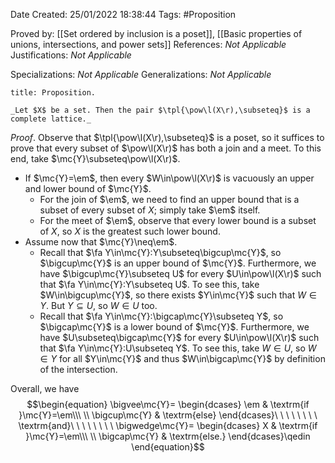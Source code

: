 <div class="topSpace"></div>

Date Created: 25/01/2022 18:38:44
Tags: #Proposition

Proved by: [[Set ordered by inclusion is a poset]], [[Basic properties of unions, intersections, and power sets]]
References: _Not Applicable_
Justifications: _Not Applicable_

Specializations: _Not Applicable_
Generalizations: _Not Applicable_

``` ad-Proposition
title: Proposition.

_Let $X$ be a set. Then the pair $\tpl{\pow\l(X\r),\subseteq}$ is a complete lattice._

```

_Proof_. Observe that $\tpl{\pow\l(X\r),\subseteq}$ is a poset, so it suffices to prove that every subset of $\pow\l(X\r)$ has both a join and a meet. To this end, take $\mc{Y}\subseteq\pow\l(X\r)$.
* If $\mc{Y}=\em$, then every $W\in\pow\l(X\r)$ is vacuously an upper and lower bound of $\mc{Y}$.
    * For the join of $\em$, we need to find an upper bound that is a subset of every subset of $X$; simply take $\em$ itself.
    * For the meet of $\em$, observe that every lower bound is a subset of $X$, so $X$ is the greatest such lower bound.
* Assume now that $\mc{Y}\neq\em$.
    * Recall that $\fa Y\in\mc{Y}:Y\subseteq\bigcup\mc{Y}$, so $\bigcup\mc{Y}$ is an upper bound of $\mc{Y}$. Furthermore, we have $\bigcup\mc{Y}\subseteq U$ for every $U\in\pow\l(X\r)$ such that $\fa Y\in\mc{Y}:Y\subseteq U$. To see this, take $W\in\bigcup\mc{Y}$, so there exists $Y\in\mc{Y}$ such that $W\in Y$. But $Y\subseteq U$, so $W\in U$ too.
    * Recall that $\fa Y\in\mc{Y}:\bigcap\mc{Y}\subseteq Y$, so $\bigcap\mc{Y}$ is a lower bound of $\mc{Y}$. Furthermore, we have $U\subseteq\bigcap\mc{Y}$ for every $U\in\pow\l(X\r)$ such that $\fa Y\in\mc{Y}:U\subseteq Y$. To see this, take $W\in U$, so $W\in Y$ for all $Y\in\mc{Y}$ and thus $W\in\bigcap\mc{Y}$ by definition of the intersection.
    
Overall, we have
$$\begin{equation}
    \bigvee\mc{Y}=
        \begin{dcases}
            \em & \textrm{if }\mc{Y}=\em\\\ \\
            \bigcup\mc{Y} & \textrm{else}
        \end{dcases}\ \ \ \ \ \ \ \ \textrm{and}\ \ \ \ \ \ \ \ \bigwedge\mc{Y}=
        \begin{dcases}
            X & \textrm{if }\mc{Y}=\em\\\ \\
            \bigcap\mc{Y} & \textrm{else.}
        \end{dcases}\qedin
\end{equation}$$
